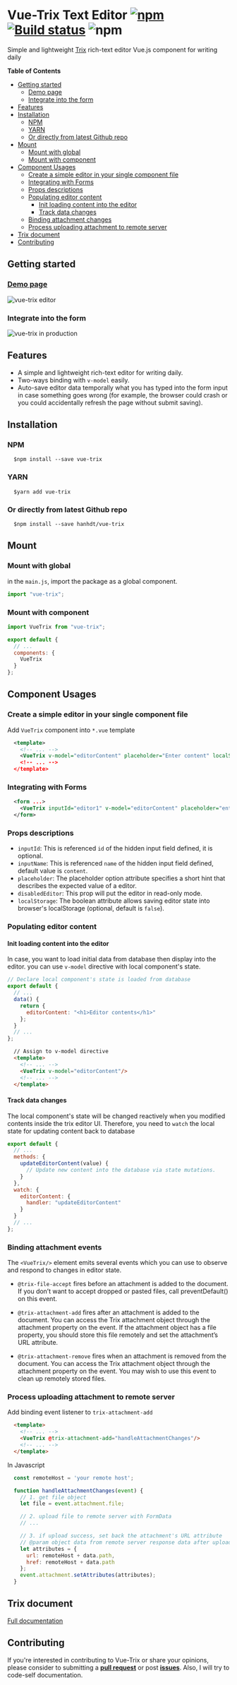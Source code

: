 # Vue-Trix Text Editor [![npm](https://img.shields.io/npm/v/vue-trix.svg?style=flat)](https://www.npmjs.com/package/vue-trix) [![Build status](https://ci.appveyor.com/api/projects/status/nffmo893v52evpgm/branch/master?svg=true)](https://ci.appveyor.com/project/tranduchanh/vue-trix/branch/master) <img alt="npm" src="https://img.shields.io/npm/dm/vue-trix.svg">

Simple and lightweight [Trix](https://www.npmjs.com/package/trix) rich-text editor Vue.js component for writing daily

**Table of Contents**

  - [Getting started](#getting-started)
    - [Demo page](#sample-page)
    - [Integrate into the form](#integrate-into-the-form)
  - [Features](#features)
  - [Installation](#installation)
    - [NPM](#npm)
    - [YARN](#yarn)
    - [Or directly from latest Github repo](#or-directly-from-latest-github-repo)
  - [Mount](#mount)
    - [Mount with global](#mount-with-global)
    - [Mount with component](#mount-with-component)
  - [Component Usages](#component-usages)
    - [Create a simple editor in your single component file](#create-a-simple-editor-in-your-single-component-file)
    - [Integrating with Forms](#integrating-with-forms)
    - [Props descriptions](#props-descriptions)
    - [Populating editor content](#populating-editor-content)
      - [Init loading content into the editor](#init-loading-content-into-the-editor)
      - [Track data changes](#track-data-changes)
    - [Binding attachment changes](#binding-attachment-changes)
    - [Process uploading attachment to remote server](#process-uploading-attachment-to-remote-server)
  - [Trix document](#trix-document)
  - [Contributing](#contributing)

## Getting started

### [Demo page](/example)

![vue-trix editor](/example/src/assets/vue-trix-editor.png)

### Integrate into the form

![vue-trix in production](/example/src/assets/vue-trix-in-prod.png)

## Features

- A simple and lightweight rich-text editor for writing daily.
- Two-ways binding with `v-model` easily.
- Auto-save editor data temporally what you has typed into the form input in case something goes wrong (for example, the browser could crash or you could accidentally refresh the page without submit saving).

## Installation

### NPM

```Shell
  $npm install --save vue-trix
```

### YARN

```Shell
  $yarn add vue-trix
```

### Or directly from latest Github repo

```Shell
  $npm install --save hanhdt/vue-trix
```

## Mount

### Mount with global

in the `main.js`, import the package as a global component.

```javascript
import "vue-trix";
```

### Mount with component

```javascript
import VueTrix from "vue-trix";

export default {
  // ...
  components: {
    VueTrix
  }
};
```

## Component Usages

### Create a simple editor in your single component file

Add `VueTrix` component into `*.vue` template

```XML
  <template>
    <!-- ... -->
    <VueTrix v-model="editorContent" placeholder="Enter content" localStorage/>
    <!-- ... -->
  </template>
```

### Integrating with Forms

```XML
  <form ...>
    <VueTrix inputId="editor1" v-model="editorContent" placeholder="enter your content..."/>
  </form>
```

### Props descriptions

- `inputId`: This is referenced `id` of the hidden input field defined, it is optional.
- `inputName`: This is referenced `name` of the hidden input field defined, default value is `content`.
- `placeholder`: The placeholder option attribute specifies a short hint that describes the expected value of a editor.
- `disabledEditor`: This prop will put the editor in read-only mode.
- `localStorage`: The boolean attribute allows saving editor state into browser's localStorage (optional, default is `false`).

### Populating editor content

#### Init loading content into the editor

In case, you want to load initial data from database then display into the editor. you can use `v-model` directive with local component's state.

```javascript
// Declare local component's state is loaded from database
export default {
  // ...
  data() {
    return {
      editorContent: "<h1>Editor contents</h1>"
    };
  }
  // ...
};
```

```HTML
  // Assign to v-model directive
  <template>
    <!-- ... -->
    <VueTrix v-model="editorContent"/>
    <!-- ... -->
  </template>
```

#### Track data changes

The local component's state will be changed reactively when you modified contents inside the trix editor UI. Therefore, you need to `watch` the local state for updating content back to database

```javascript
export default {
  // ...
  methods: {
    updateEditorContent(value) {
      // Update new content into the database via state mutations.
    }
  },
  watch: {
    editorContent: {
      handler: "updateEditorContent"
    }
  }
  // ...
};
```

### Binding attachment events

The `<VueTrix/>` element emits several events which you can use to observe and respond to changes in editor state.

- `@trix-file-accept` fires before an attachment is added to the document. If you don’t want to accept dropped or pasted files, call preventDefault() on this event.

- `@trix-attachment-add` fires after an attachment is added to the document. You can access the Trix attachment object through the attachment property on the event. If the attachment object has a file property, you should store this file remotely and set the attachment’s URL attribute.

- `@trix-attachment-remove` fires when an attachment is removed from the document. You can access the Trix attachment object through the attachment property on the event. You may wish to use this event to clean up remotely stored files.

### Process uploading attachment to remote server

Add binding event listener to `trix-attachment-add`

  ```HTML
    <template>
      <!-- ... -->
      <VueTrix @trix-attachment-add="handleAttachmentChanges"/>
      <!-- ... -->
    </template>
  ```

  In Javascript

  ```Javascript
    const remoteHost = 'your remote host';

    function handleAttachmentChanges(event) {
      // 1. get file object
      let file = event.attachment.file;

      // 2. upload file to remote server with FormData
      // ...

      // 3. if upload success, set back the attachment's URL attribute
      // @param object data from remote server response data after upload.
      let attributes = {
        url: remoteHost + data.path,
        href: remoteHost + data.path
      };
      event.attachment.setAttributes(attributes);
    }
  ```

## Trix document

[Full documentation](https://github.com/basecamp/trix#readme)

## Contributing

If you're interested in contributing to Vue-Trix or share your opinions, please consider to submitting a [**pull request**](https://github.com/hanhdt/vue-trix/pulls) or post [**issues**](https://github.com/hanhdt/vue-trix/issues). Also, I will try to code-self documentation.
